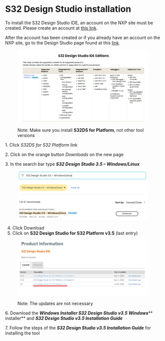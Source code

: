 # S32 Design Studio installation

To install the S32 Design Studio IDE, an account on the NXP site must be created. Please create an account at [this link](https://www.nxp.com/).

After the account has been created or if you already have an account on the NXP site, go to the Design Studio page found at this [link](https://www.nxp.com/design/design-center/software/automotive-software-and-tools/s32-design-studio-ide:S32-DESIGN-STUDIO-IDE).

<figure><img src="../../.gitbook/assets/image (12).png" alt=""><figcaption><p>Note: Make sure you install <strong>S32DS for Platform</strong>, not other tool versions</p></figcaption></figure>

1\.      Click _S32DS for S32 Platform_ link

2\. Click on the orange button _Downloads_ on the new page

3\. In the search bar type _**S32 Design Studio 3.5 – Windows/Linux**_

<figure><img src="../../.gitbook/assets/image (13).png" alt=""><figcaption></figcaption></figure>

4. Click Download
5. Click on **S32 Design Studio for S32 Platform v3.5** (last entry)

<figure><img src="../../.gitbook/assets/image (14).png" alt=""><figcaption><p>Note: The updates are not necessary</p></figcaption></figure>

6\.     Download the _**Windows Installer S32 Design Studio  v3.5**_  _**Windows**_** installer** and _**S32 Design Studio  v3.5 Installation Guide**_

7\.     Follow the steps of the _**S32 Design Studio  v3.5 Installation Guide**_ for installing the tool
